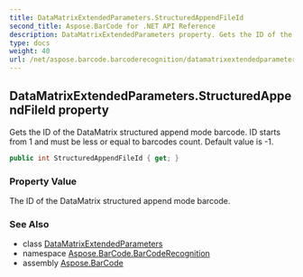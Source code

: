 ```yaml
---
title: DataMatrixExtendedParameters.StructuredAppendFileId
second_title: Aspose.BarCode for .NET API Reference
description: DataMatrixExtendedParameters property. Gets the ID of the DataMatrix structured append mode barcode. ID starts from 1 and must be less or equal to barcodes count. Default value is 1
type: docs
weight: 40
url: /net/aspose.barcode.barcoderecognition/datamatrixextendedparameters/structuredappendfileid/
---
```

## DataMatrixExtendedParameters.StructuredAppendFileId property

Gets the ID of the DataMatrix structured append mode barcode. ID starts from 1 and must be less or equal to barcodes count. Default value is -1.

```csharp
public int StructuredAppendFileId { get; }
```

### Property Value

The ID of the DataMatrix structured append mode barcode.

### See Also

* class [DataMatrixExtendedParameters](../)
* namespace [Aspose.BarCode.BarCodeRecognition](../../datamatrixextendedparameters/)
* assembly [Aspose.BarCode](../../../)



